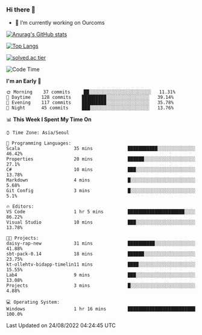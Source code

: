 ### Hi there 👋

- 🔭 I’m currently working on Ourcoms

<!--
**Rhange/Rhange** is a ✨ _special_ ✨ repository because its `README.md` (this file) appears on your GitHub profile.

Here are some ideas to get you started:

- 🌱 I’m currently learning ...
- 👯 I’m looking to collaborate on ...
- 🤔 I’m looking for help with ...
- 💬 Ask me about ...
- 📫 How to reach me: ...
- 😄 Pronouns: ...
- ⚡ Fun fact: ...
-->

[![Anurag's GitHub stats](https://github-readme-stats.vercel.app/api?username=rhange&show_icons=true&theme=gruvbox)](https://github.com/anuraghazra/github-readme-stats)

[![Top Langs](https://github-readme-stats.vercel.app/api/top-langs/?username=rhange&layout=compact&theme=gruvbox)](https://github.com/anuraghazra/github-readme-stats)

[![solved.ac tier](http://mazassumnida.wtf/api/generate_badge?boj=rhange0511)](https://solved.ac/rhange0511)

  <!--START_SECTION:waka-->
![Code Time](http://img.shields.io/badge/Code%20Time-523%20hrs%2023%20mins-blue)

**I'm an Early 🐤** 

```text
🌞 Morning    37 commits     ██░░░░░░░░░░░░░░░░░░░░░░░   11.31% 
🌆 Daytime    128 commits    █████████░░░░░░░░░░░░░░░░   39.14% 
🌃 Evening    117 commits    █████████░░░░░░░░░░░░░░░░   35.78% 
🌙 Night      45 commits     ███░░░░░░░░░░░░░░░░░░░░░░   13.76%

```


📊 **This Week I Spent My Time On** 

```text
⌚︎ Time Zone: Asia/Seoul

💬 Programming Languages: 
Scala                    35 mins             ███████████░░░░░░░░░░░░░░   46.42% 
Properties               20 mins             ██████░░░░░░░░░░░░░░░░░░░   27.1% 
C#                       10 mins             ███░░░░░░░░░░░░░░░░░░░░░░   13.78% 
Markdown                 4 mins              █░░░░░░░░░░░░░░░░░░░░░░░░   5.68% 
Git Config               3 mins              █░░░░░░░░░░░░░░░░░░░░░░░░   5.1%

🔥 Editors: 
VS Code                  1 hr 5 mins         █████████████████████░░░░   86.22% 
Visual Studio            10 mins             ███░░░░░░░░░░░░░░░░░░░░░░   13.78%

🐱‍💻 Projects: 
daisy-rap-new            31 mins             ██████████░░░░░░░░░░░░░░░   41.88% 
sbt-pack-0.14            18 mins             ██████░░░░░░░░░░░░░░░░░░░   23.75% 
kt-ollehtv-bidapp-timelin11 mins             ████░░░░░░░░░░░░░░░░░░░░░   15.55% 
Lab4                     9 mins              ███░░░░░░░░░░░░░░░░░░░░░░   13.08% 
Projects                 3 mins              █░░░░░░░░░░░░░░░░░░░░░░░░   4.88%

💻 Operating System: 
Windows                  1 hr 16 mins        █████████████████████████   100.0%

```


 Last Updated on 24/08/2022 04:24:45 UTC
<!--END_SECTION:waka-->
